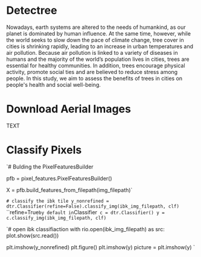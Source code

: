 # Detectree 

Nowadays, earth systems are altered to the needs of humankind, as our planet is dominated by human influence. At the same time, however, while the world seeks to slow down the pace of climate change, tree cover in cities is shrinking rapidly, leading to an increase in urban temperatures and air pollution. Because air pollution is linked to a variety of diseases in humans and the majority of the world’s population lives in cities, trees are essential for healthy communities. In addition, trees encourage physical activity, promote social ties and are believed to reduce stress among people. In this study, we aim to assess the benefits of trees in cities on people's health and social well-being.

# Download Aerial Images

TEXT

# Classify Pixels 

`# Bulding the PixelFeaturesBuilder

pfb = pixel_features.PixelFeaturesBuilder()

X = pfb.build_features_from_filepath(img_filepath)`

`# classify the ibk tile
y_nonrefined = dtr.Classifier(refine=False).classify_img(ibk_img_filepath, clf)`
``refine=True` by default in `Classifier`
c = dtr.Classifier()
y = c.classify_img(ibk_img_filepath, clf)`

`# open ibk classifiaction 
with rio.open(ibk_img_filepath) as src:
    plot.show(src.read())

plt.imshow(y_nonrefined)
plt.figure()
plt.imshow(y)
picture = plt.imshow(y)
`
